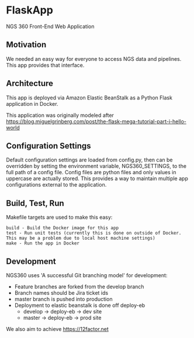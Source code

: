 # FlaskApp
NGS 360 Front-End Web Application

## Motivation
We needed an easy way for everyone to access NGS data and pipelines.  This app provides that interface.

## Architecture
This app is deployed via Amazon Elastic BeanStalk as a Python Flask application in Docker.

This application was originally modeled after https://blog.miguelgrinberg.com/post/the-flask-mega-tutorial-part-i-hello-world

## Configuration Settings
Default configuration settings are loaded from config.py, then can be overridden by setting the environment variable, NGS360_SETTINGS,
to the full path of a config file. Config files are python files and only values in uppercase are actually stored.  This provides a way
to maintain multiple app configurations external to the application.

## Build, Test, Run
Makefile targets are used to make this easy:
```
build - Build the Docker image for this app
test - Run unit tests (currently this is done on outside of Docker.  This may be a problem due to local host machine settings)
make - Run the app in Docker
```

## Development
NGS360 uses 'A successful Git branching model' for development:
  - Feature branches are forked from the develop branch
  - Branch names should be Jira ticket ids
  - master branch is pushed into production
  - Deployment to elastic beanstalk is done off deploy-eb
    - develop -> deploy-eb -> dev site
    - master -> deploy-eb -> prod site

We also aim to achieve https://12factor.net

